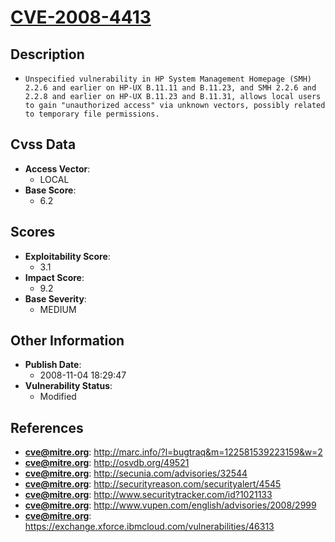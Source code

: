 
# [CVE-2008-4413](http://marc.info/?l=bugtraq&m=122581539223159&w=2)

## Description

- `Unspecified vulnerability in HP System Management Homepage (SMH) 2.2.6 and earlier on HP-UX B.11.11 and B.11.23, and SMH 2.2.6 and 2.2.8 and earlier on HP-UX B.11.23 and B.11.31, allows local users to gain "unauthorized access" via unknown vectors, possibly related to temporary file permissions.`

## Cvss Data

- **Access Vector**:
  - LOCAL
- **Base Score**:
  - 6.2

## Scores

- **Exploitability Score**:
  - 3.1
- **Impact Score**:
  - 9.2
- **Base Severity**:
  - MEDIUM

## Other Information

- **Publish Date**:
  - 2008-11-04 18:29:47
- **Vulnerability Status**:
  - Modified

## References

- **cve@mitre.org**: http://marc.info/?l=bugtraq&m=122581539223159&w=2
- **cve@mitre.org**: http://osvdb.org/49521
- **cve@mitre.org**: http://secunia.com/advisories/32544
- **cve@mitre.org**: http://securityreason.com/securityalert/4545
- **cve@mitre.org**: http://www.securitytracker.com/id?1021133
- **cve@mitre.org**: http://www.vupen.com/english/advisories/2008/2999
- **cve@mitre.org**: https://exchange.xforce.ibmcloud.com/vulnerabilities/46313
